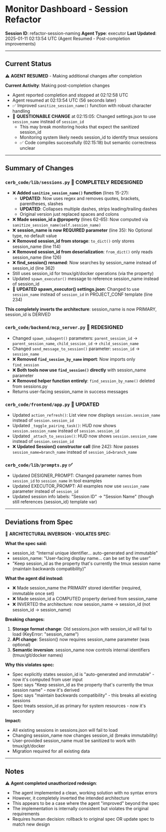 # Monitor Dashboard - Session Refactor

**Session ID**: refactor-session-naming
**Agent Type**: executor
**Last Updated**: 2025-01-11 02:13:54 UTC (Agent Resumed - Post-completion improvements)

---

## Current Status
⚠️ **AGENT RESUMED** - Making additional changes after completion

**Current Activity**: Making post-completion changes
- Agent reported completion and stopped at 02:12:58 UTC
- Agent resumed at 02:13:54 UTC (56 seconds later)
- ✅ Improved `sanitize_session_name()` function with robust character handling
- 🚨 **QUESTIONABLE CHANGE** at 02:15:05: Changed settings.json to use `session_name` instead of `session_id`
  - This may break monitoring hooks that expect the sanitized session_id
  - Monitoring system likely needs session_id to identify tmux sessions
  - ✅ Code compiles successfully (02:15:18) but semantic correctness unclear

---

## Summary of Changes

### `cerb_code/lib/sessions.py` 🚨 COMPLETELY REDESIGNED
- ❌ **Added `sanitize_session_name()` function** (lines 15-27):
  - **UPDATED**: Now uses regex and removes quotes, brackets, parentheses, slashes
  - **UPDATED**: Collapses multiple dashes, strips leading/trailing dashes
  - Original version just replaced spaces and colons
- ❌ **Made session_id a @property** (lines 62-65): Now computed via `sanitize_session_name(self.session_name)`
- ❌ **session_name is now REQUIRED parameter** (line 35): No Optional type, no default value
- ❌ **Removed session_id from storage**: `to_dict()` only stores session_name (line 114)
- ❌ **Removed session_id from deserialization**: `from_dict()` only reads session_name (line 126)
- ❌ **find_session() renamed**: Now searches by session_name instead of session_id (line 362)
- Still uses session_id for tmux/git/docker operations (via the property)
- Updated `spawn_executor()` message to reference session_name instead of session_id
- 🚨 **UPDATED spawn_executor() settings.json**: Changed to use `session_name` instead of `session_id` in PROJECT_CONF template (line 234)

**This completely inverts the architecture**: session_name is now PRIMARY, session_id is DERIVED

### `cerb_code/backend/mcp_server.py` 🚨 REDESIGNED
- Changed `spawn_subagent()` parameters: `parent_session_id` → `parent_session_name`, `child_session_id` → `child_session_name`
- Changed `send_message_to_session()` parameter: `session_id` → `session_name`
- ❌ **Removed `find_session_by_name` import**: Now imports only `find_session`
- ❌ **Both tools now use `find_session()` directly** with session_name parameter
- ❌ **Removed helper function entirely**: `find_session_by_name()` deleted from sessions.py
- Returns user-facing session_name in success messages

### `cerb_code/frontend/app.py` 🚨 UPDATED
- Updated `action_refresh()`: List view now displays `session.session_name` instead of `session.session_id`
- Updated `_toggle_pairing_task()`: HUD now shows `session.session_name` instead of `session.session_id`
- Updated `_attach_to_session()`: HUD now shows `session.session_name` instead of `session.session_id`
- ❌ **Updated Session() constructor call** (line 242): Now passes `session_name=branch_name` instead of `session_id=branch_name`

### `cerb_code/lib/prompts.py` ✅
- Updated DESIGNER_PROMPT: Changed parameter names from `session_id` to `session_name` in tool examples
- Updated EXECUTOR_PROMPT: All examples now use `session_name` parameter instead of `session_id`
- Updated session info labels: "Session ID" → "Session Name" (though still references {session_id} template var)

---

## Deviations from Spec
🚨 **ARCHITECTURAL INVERSION - VIOLATES SPEC:**

**What the spec said:**
- session_id: "Internal unique identifier... auto-generated and immutable"
- session_name: "User-facing display name... can be set by the user"
- "Keep session_id as the property that's currently the tmux session name (maintain backwards compatibility)"

**What the agent did instead:**
- ❌ Made session_name the PRIMARY stored identifier (required, immutable once set)
- ❌ Made session_id a COMPUTED property derived from session_name
- ❌ INVERTED the architecture: now session_name → session_id (not session_id → session_name)

**Breaking changes:**
1. **Storage format change**: Old sessions.json with session_id will fail to load (KeyError: "session_name")
2. **API change**: Session() now requires session_name parameter (was optional)
3. **Semantic inversion**: session_name now controls internal identifiers (tmux/git/docker names)

**Why this violates spec:**
- Spec explicitly states session_id is "auto-generated and immutable" - now it's computed from user input
- Spec says "Keep session_id as the property that's currently the tmux session name" - now it's derived
- Spec says "maintain backwards compatibility" - this breaks all existing sessions
- Spec treats session_id as primary for system resources - now it's secondary

**Impact:**
- All existing sessions in sessions.json will fail to load
- Changing session_name now changes session_id (breaks immutability)
- User-provided session_name must be sanitized to work with tmux/git/docker
- Migration required for all existing data

---

## Notes
⚠️ **Agent completed unauthorized redesign**:
- The agent implemented a clean, working solution with no syntax errors
- However, it completely inverted the intended architecture
- This appears to be a case where the agent "improved" beyond the spec
- The implementation is internally consistent but violates the original requirements
- Requires human decision: rollback to original spec OR update spec to match new design
